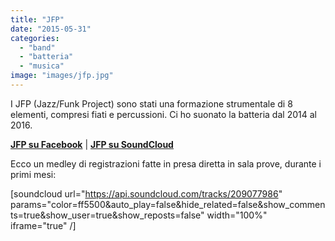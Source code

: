 ```yaml
---
title: "JFP"
date: "2015-05-31"
categories: 
  - "band"
  - "batteria"
  - "musica"
image: "images/jfp.jpg"
---
```


I JFP (Jazz/Funk Project) sono stati una formazione strumentale di 8 elementi, compresi fiati e percussioni. Ci ho suonato la batteria dal 2014 al 2016.

**[JFP su Facebook](http://FB.com/JFPband)** | **[JFP su SoundCloud](http://SOUNDCLOUD.com/jazz-funk-project)**

Ecco un medley di registrazioni fatte in presa diretta in sala prove, durante i primi mesi:

\[soundcloud url="https://api.soundcloud.com/tracks/209077986" params="color=ff5500&auto\_play=false&hide\_related=false&show\_comments=true&show\_user=true&show\_reposts=false" width="100%" iframe="true" /\]
